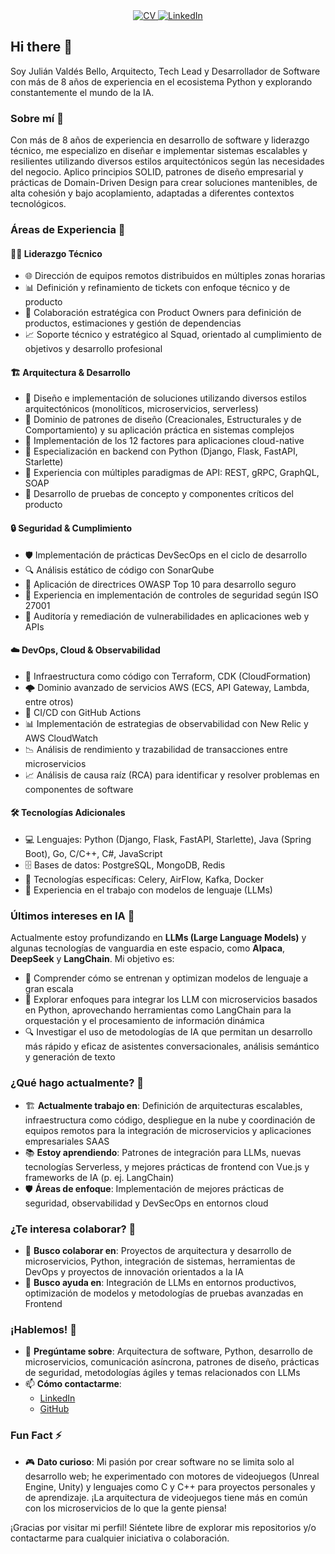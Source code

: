 <div align="center">
  <a href="https://github.com/jvaldesbit/jvaldesbit/blob/master/CV2025.pdf">
    <img src="https://img.shields.io/badge/Descargar%20CV-PDF-red?style=for-the-badge&logo=adobe-acrobat-reader" alt="CV" />
  </a>
  <a href="https://www.linkedin.com/in/juli%C3%A1n-vald%C3%A9s-bello-76aa21175/">
    <img src="https://img.shields.io/badge/LinkedIn-0077B5?style=for-the-badge&logo=linkedin&logoColor=white" alt="LinkedIn" />
  </a>
</div>

## Hi there 👋 
<!--
**jvaldesbit/jvaldesbit** is a ✨ *special* ✨ repository because its `README.md` (this file) appears on your GitHub profile.
-->
Soy Julián Valdés Bello, Arquitecto, Tech Lead y Desarrollador de Software con más de 8 años de experiencia en el ecosistema Python y explorando constantemente el mundo de la IA.

### Sobre mí 🚀
Con más de 8 años de experiencia en desarrollo de software y liderazgo técnico, me especializo en diseñar e implementar sistemas escalables y resilientes utilizando diversos estilos arquitectónicos según las necesidades del negocio. Aplico principios SOLID, patrones de diseño empresarial y prácticas de Domain-Driven Design para crear soluciones mantenibles, de alta cohesión y bajo acoplamiento, adaptadas a diferentes contextos tecnológicos.

### Áreas de Experiencia 💼

#### 👨‍💻 **Liderazgo Técnico**
- 🌐 Dirección de equipos remotos distribuidos en múltiples zonas horarias
- 📊 Definición y refinamiento de tickets con enfoque técnico y de producto
- 🤝 Colaboración estratégica con Product Owners para definición de productos, estimaciones y gestión de dependencias
- 📈 Soporte técnico y estratégico al Squad, orientado al cumplimiento de objetivos y desarrollo profesional

#### 🏗️ **Arquitectura & Desarrollo**
- 🧩 Diseño e implementación de soluciones utilizando diversos estilos arquitectónicos (monolíticos, microservicios, serverless)
- 📐 Dominio de patrones de diseño (Creacionales, Estructurales y de Comportamiento) y su aplicación práctica en sistemas complejos
- 🌱 Implementación de los 12 factores para aplicaciones cloud-native
- 🐍 Especialización en backend con Python (Django, Flask, FastAPI, Starlette)
- 🔄 Experiencia con múltiples paradigmas de API: REST, gRPC, GraphQL, SOAP
- 🧪 Desarrollo de pruebas de concepto y componentes críticos del producto

#### 🔒 **Seguridad & Cumplimiento**
- 🛡️ Implementación de prácticas DevSecOps en el ciclo de desarrollo
- 🔍 Análisis estático de código con SonarQube
- 🚨 Aplicación de directrices OWASP Top 10 para desarrollo seguro
- 📜 Experiencia en implementación de controles de seguridad según ISO 27001
- 🔎 Auditoría y remediación de vulnerabilidades en aplicaciones web y APIs

#### ☁️ **DevOps, Cloud & Observabilidad**
- 📝 Infraestructura como código con Terraform, CDK (CloudFormation)
- 🌩️ Dominio avanzado de servicios AWS (ECS, API Gateway, Lambda, entre otros)
- 🔄 CI/CD con GitHub Actions
- 📊 Implementación de estrategias de observabilidad con New Relic y AWS CloudWatch
- 📉 Análisis de rendimiento y trazabilidad de transacciones entre microservicios
- 📈 Análisis de causa raíz (RCA) para identificar y resolver problemas en componentes de software

#### 🛠️ **Tecnologías Adicionales**
- 💻 Lenguajes: Python (Django, Flask, FastAPI, Starlette), Java (Spring Boot), Go, C/C++, C#, JavaScript
- 🗄️ Bases de datos: PostgreSQL, MongoDB, Redis
- 🧰 Tecnologías específicas: Celery, AirFlow, Kafka, Docker
- 🧠 Experiencia en el trabajo con modelos de lenguaje (LLMs)

### Últimos intereses en IA 🤖
Actualmente estoy profundizando en **LLMs (Large Language Models)** y algunas tecnologías de vanguardia en este espacio, como **Alpaca**, **DeepSeek** y **LangChain**. Mi objetivo es:
- 🧠 Comprender cómo se entrenan y optimizan modelos de lenguaje a gran escala
- 🔄 Explorar enfoques para integrar los LLM con microservicios basados en Python, aprovechando herramientas como LangChain para la orquestación y el procesamiento de información dinámica
- 🔍 Investigar el uso de metodologías de IA que permitan un desarrollo más rápido y eficaz de asistentes conversacionales, análisis semántico y generación de texto

### ¿Qué hago actualmente? 🔭
- 🏗️ **Actualmente trabajo en**: Definición de arquitecturas escalables, infraestructura como código, despliegue en la nube y coordinación de equipos remotos para la integración de microservicios y aplicaciones empresariales SAAS
- 📚 **Estoy aprendiendo**: Patrones de integración para LLMs, nuevas tecnologías Serverless, y mejores prácticas de frontend con Vue.js y frameworks de IA (p. ej. LangChain)
- 🛡️ **Áreas de enfoque**: Implementación de mejores prácticas de seguridad, observabilidad y DevSecOps en entornos cloud

### ¿Te interesa colaborar? 👯
- 🤝 **Busco colaborar en**: Proyectos de arquitectura y desarrollo de microservicios, Python, integración de sistemas, herramientas de DevOps y proyectos de innovación orientados a la IA
- 🔎 **Busco ayuda en**: Integración de LLMs en entornos productivos, optimización de modelos y metodologías de pruebas avanzadas en Frontend

### ¡Hablemos! 💬
- 💬 **Pregúntame sobre**: Arquitectura de software, Python, desarrollo de microservicios, comunicación asíncrona, patrones de diseño, prácticas de seguridad, metodologías ágiles y temas relacionados con LLMs
- 📫 **Cómo contactarme**:  
  - [LinkedIn](https://www.linkedin.com/in/juli%C3%A1n-vald%C3%A9s-bello-76aa21175/)
  - [GitHub](https://github.com/jvaldesbit)

### Fun Fact ⚡
- 🎮 **Dato curioso**: Mi pasión por crear software no se limita solo al desarrollo web; he experimentado con motores de videojuegos (Unreal Engine, Unity) y lenguajes como C y C++ para proyectos personales y de aprendizaje. ¡La arquitectura de videojuegos tiene más en común con los microservicios de lo que la gente piensa!

¡Gracias por visitar mi perfil! Siéntete libre de explorar mis repositorios y/o contactarme para cualquier iniciativa o colaboración.
